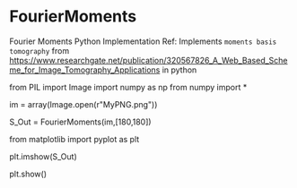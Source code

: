 # FourierMoments
Fourier Moments Python Implementation
Ref: Implements `moments basis tomography` from
https://www.researchgate.net/publication/320567826_A_Web_Based_Scheme_for_Image_Tomography_Applications
in python

from PIL import Image
import numpy as np
from numpy import *

im = array(Image.open(r"MyPNG.png"))

S_Out = FourierMoments(im,[180,180])

from matplotlib import pyplot as plt

plt.imshow(S_Out)

plt.show()


